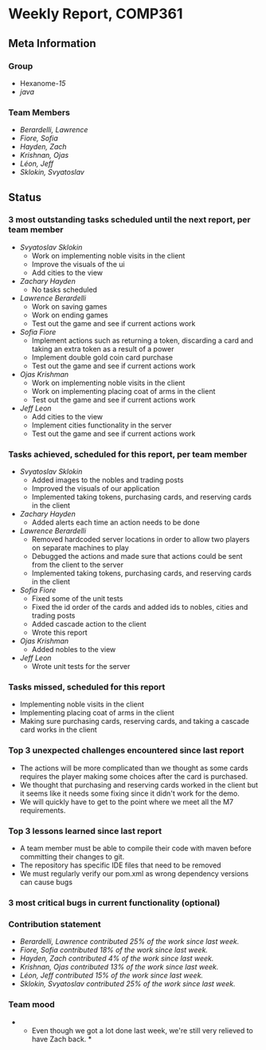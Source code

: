 # Weekly Report, COMP361

## Meta Information

### Group

 * Hexanome-*15*
 * *java*

### Team Members

 * *Berardelli, Lawrence*
 * *Fiore, Sofia*
 * *Hayden, Zach*
 * *Krishnan, Ojas*
 * *Léon, Jeff*
 * *Sklokin, Svyatoslav*

## Status

### 3 most outstanding tasks scheduled until the next report, per team member

* *Svyatoslav Sklokin*
   * Work on implementing noble visits in the client
   * Improve the visuals of the ui
   * Add cities to the view
 * *Zachary Hayden*
   * No tasks scheduled
 * *Lawrence Berardelli*
   * Work on saving games
   * Work on ending games
   * Test out the game and see if current actions work
 * *Sofia Fiore*
   * Implement actions such as returning a token, discarding a card and taking an extra token as a result of a power
   * Implement double gold coin card purchase
   * Test out the game and see if current actions work
 * *Ojas Krishman*
   * Work on implementing noble visits in the client
   * Work on implementing placing coat of arms in the client
   * Test out the game and see if current actions work
 * *Jeff Leon*
   * Add cities to the view
   * Implement cities functionality in the server
   * Test out the game and see if current actions work

### Tasks achieved, scheduled for this report, per team member

 * *Svyatoslav Sklokin*
   * Added images to the nobles and trading posts
   * Improved the visuals of our application
   * Implemented taking tokens, purchasing cards, and reserving cards in the client
 * *Zachary Hayden*
   * Added alerts each time an action needs to be done
 * *Lawrence Berardelli*
   * Removed hardcoded server locations in order to allow two players on separate machines to play
   * Debugged the actions and made sure that actions could be sent from the client to the server
   * Implemented taking tokens, purchasing cards, and reserving cards in the client
 * *Sofia Fiore*
   * Fixed some of the unit tests
   * Fixed the id order of the cards and added ids to nobles, cities and trading posts
   * Added cascade action to the client
   * Wrote this report
 * *Ojas Krishman*
   * Added nobles to the view
 * *Jeff Leon*
   * Wrote unit tests for the server

### Tasks missed, scheduled for this report

 * Implementing noble visits in the client
 * Implementing placing coat of arms in the client
 * Making sure purchasing cards, reserving cards, and taking a cascade card works in the client

### Top 3 unexpected challenges encountered since last report

 * The actions will be more complicated than we thought as some cards requires the player making some choices after the card is purchased.
 * We thought that purchasing and reserving cards worked in the client but it seems like it needs some fixing since it didn't work for the demo.
 * We will quickly have to get to the point where we meet all the M7 requirements.

### Top 3 lessons learned since last report

 * A team member must be able to compile their code with maven before committing their changes to git.
 * The repository has specific IDE files that need to be removed
 * We must regularly verify our pom.xml as wrong dependency versions can cause bugs 

### 3 most critical bugs in current functionality (optional)


### Contribution statement

 * *Berardelli, Lawrence contributed 25% of the work since last week.*
 * *Fiore, Sofia contributed 18% of the work since last week.*
 * *Hayden, Zach contributed 4% of the work since last week.*
 * *Krishnan, Ojas contributed 13% of the work since last week.*
 * *Léon, Jeff contributed 15% of the work since last week.*
 * *Sklokin, Svyatoslav contributed 25% of the work since last week.*

### Team mood

* * Even though we got a lot done last week, we're still very relieved to have Zach back. *
